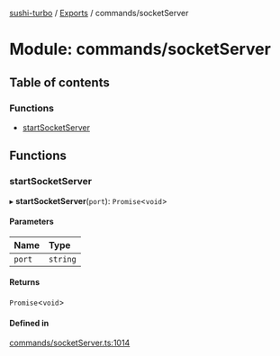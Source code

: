 [sushi-turbo](../README.md) / [Exports](../modules.md) / commands/socketServer

# Module: commands/socketServer

## Table of contents

### Functions

- [startSocketServer](commands_socketServer.md#startsocketserver)

## Functions

### startSocketServer

▸ **startSocketServer**(`port`): `Promise`<`void`\>

#### Parameters

| Name | Type |
| :------ | :------ |
| `port` | `string` |

#### Returns

`Promise`<`void`\>

#### Defined in

[commands/socketServer.ts:1014](https://github.com/manifoldfinance/briarpatch/blob/45b8f98/src/commands/socketServer.ts#L1014)

